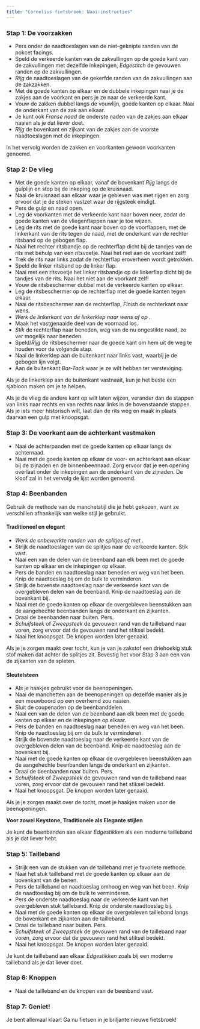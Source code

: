 ```yaml
---
title: "Cornelius fietsbroek: Naai-instructies"
---
```


### Stap 1: De voorzakken

- Pers onder de naadtoeslagen van de niet-geknipte randen van de pokcet facings.
- Speld de verkeerde kanten van de zakvullingen op de goede kant van de zakvullingen met dezelfde inkepingen, _Edgestitch_ de gevouwen randen op de zakvullingen.
- _Rijg_ de naadtoeslagen van de gekerfde randen van de zakvullingen aan de zakzakken.
- Met de goede kanten op elkaar en de dubbele inkepingen naai je de zakjes aan de voorkant en pers je ze naar de verkeerde kant.
- Vouw de zakken dubbel langs de vouwlijn, goede kanten op elkaar. Naai de onderkant van de zak aan elkaar.
- Je kunt ook _Franse naad_ de onderste naden van de zakjes aan elkaar naaien als je dat liever doet.
- _Rijg_ de bovenkant en zijkant van de zakjes aan de voorste naadtoeslagen met de inkepingen.

<Note>

In het vervolg worden de zakken en voorkanten gewoon voorkanten genoemd.

</Note>

### Stap 2: De vlieg

- Met de goede kanten op elkaar, vanaf de bovenkant _Rijg_ langs de gulplijn en stop bij de inkeping op de kruisnaad.
- Naai de kruisnaad aan elkaar waar je gebleven was met rijgen en zorg ervoor dat je de steken vastzet waar de rijgsteek eindigt.
- Pers de gulp en naad open.
- Leg de voorkanten met de verkeerde kant naar boven neer, zodat de goede kanten van de vliegenflappen naar je toe wijzen.
- Leg de rits met de goede kant naar boven op de voorflappen, met de linkerkant van de rits tegen de naad, met de onderkant van de rechter ritsband op de gebogen flap.
- Naai het rechter ritsbandje op de rechterflap dicht bij de tandjes van de rits met behulp van een ritsvoetje. Naai het niet aan de voorkant zelf!
- Trek de rits naar links zodat de rechterflap eroverheen wordt getrokken.
- Speld de linker ritsband op de linker flap.
- Naai met een ritsvoetje het linker ritsbandje op de linkerflap dicht bij de tandjes van de rits. Naai het niet aan de voorkant zelf!
- Vouw de ritsbeschermer dubbel met de verkeerde kanten op elkaar.
- Leg de ritsbeschermer op de rechterflap met de goede kanten tegen elkaar.
- Naai de ritsbeschermer aan de rechterflap, _Finish_ de rechterkant naar wens.
- _Werk de linkerkant van de linkerklep naar wens af op_ .
- Maak het vastgenaaide deel van de voornaad los.
- _Stik_ de rechterflap naar beneden, weg van de nu ongestikte naad, zo ver mogelijk naar beneden.
- Speld/_Rijg_ de ritsbeschermer naar de goede kant om hem uit de weg te houden voor de volgende stap.
- Naai de linkerklep aan de buitenkant naar links vast, waarbij je de gebogen lijn volgt.
- Aan de buitenkant _Bar-Tack_ waar je ze wilt hebben ter versteviging.

<Tip>

Als je de linkerklep aan de buitenkant vastnaait, kun je het beste een sjabloon maken om je te helpen.

</Tip>

<Note>

Als je de vlieg de andere kant op wilt laten wijzen, verander dan de stappen van links naar rechts en van rechts naar links in de bovenstaande stappen.  
Als je iets meer historisch wilt, laat dan de rits weg en maak in plaats daarvan een gulp met knoopsgat.

</Note>

### Stap 3: De voorkant aan de achterkant vastmaken

- Naai de achterpanden met de goede kanten op elkaar langs de achternaad.
- Naai met de goede kanten op elkaar de voor- en achterkant aan elkaar bij de zijnaden en de binnenbeennaad. Zorg ervoor dat je een opening overlaat onder de inkepingen aan de onderkant van de zijnaden. De kloof zal in het vervolg de lijst worden genoemd.

### Stap 4: Beenbanden

Gebruik de methode van de manchetstijl die je hebt gekozen, want ze verschillen afhankelijk van welke stijl je gebruikt.

#### Traditioneel en elegant

- _Werk de onbewerkte randen van de splitjes af met_ .
- Strijk de naadtoeslagen van de splitjes naar de verkeerde kanten. Stik vast.
- Naai een van de delen van de beenband aan elk been met de goede kanten op elkaar en de inkepingen op elkaar.
- Pers de banden en naadtoeslag naar beneden en weg van het been. Knip de naadtoeslag bij om de bulk te verminderen.
- Strijk de bovenste naadtoeslag naar de verkeerde kant van de overgebleven delen van de beenband. Knip de naadtoeslag aan de bovenkant bij.
- Naai met de goede kanten op elkaar de overgebleven beenstukken aan de aangehechte beenbanden langs de onderkant en zijkanten.
- Draai de beenbanden naar buiten. Pers.
- _Schuifsteek_ of _Zweepsteek_ de gevouwen rand van de tailleband naar voren, zorg ervoor dat de gevouwen rand het stiksel bedekt.
- Naai het knoopsgat. De knopen worden later genaaid.

<Note>

Als je je zorgen maakt over tocht, kun je van je zakstof een driehoekig stuk stof maken dat achter de splitjes zit. Bevestig het voor Stap 3 aan een van de zijkanten van de spleten.

</Note>

#### Sleutelsteen

- Als je haakjes gebruikt voor de beenopeningen.
- Naai de manchetten aan de beenopeningen op dezelfde manier als je een mouwboord op een overhemd zou naaien.
- Sluit de coupenaden op de beenbanddelen.
- Naai een van de delen van de beenband aan elk been met de goede kanten op elkaar en de inkepingen op elkaar.
- Pers de banden en naadtoeslag naar beneden en weg van het been. Knip de naadtoeslag bij om de bulk te verminderen.
- Strijk de bovenste naadtoeslag naar de verkeerde kant van de overgebleven delen van de beenband. Knip de naadtoeslag aan de bovenkant bij.
- Naai met de goede kanten op elkaar de overgebleven beenstukken aan de aangehechte beenbanden langs de onderkant en zijkanten.
- Draai de beenbanden naar buiten. Pers.
- _Schuifsteek_ of _Zweepsteek_ de gevouwen rand van de tailleband naar voren, zorg ervoor dat de gevouwen rand het stiksel bedekt.
- Naai het knoopsgat. De knopen worden later genaaid.

<Note>

Als je je zorgen maakt over de tocht, moet je haakjes maken voor de beenopeningen.

</Note>

<Note>

**Voor zowel Keystone, Traditionele als Elegante stijlen**

Je kunt de beenbanden aan elkaar _Edgestikken_ als een moderne tailleband als je dat liever hebt.

</Note>

### Stap 5: Tailleband

- Strijk een van de stukken van de tailleband met je favoriete methode.
- Naai het stuk tailleband met de goede kanten op elkaar aan de bovenkant van de benen.
- Pers de tailleband en naadtoeslag omhoog en weg van het been. Knip de naadtoeslag bij om de bulk te verminderen.
- Pers de onderste naadtoeslag naar de verkeerde kant van het overgebleven stuk tailleband. Knip de onderste naadtoeslag bij.
- Naai met de goede kanten op elkaar de overgebleven tailleband langs de bovenkant en zijkanten aan de tailleband.
- Draai de tailleband naar buiten. Pers.
- _Schuifsteek_ of _Zweepsteek_ de gevouwen rand van de tailleband naar voren, zorg ervoor dat de gevouwen rand het stiksel bedekt.
- Naai het knoopsgat. De knopen worden later genaaid.

<Note>

Je kunt de tailleband aan elkaar _Edgestikken_ zoals bij een moderne tailleband als je dat liever doet.

</Note>

### Stap 6: Knoppen

- Naai de tailleband en de knopen van de beenband vast.

### Stap 7: Geniet!

Je bent allemaal klaar! Ga nu fietsen in je briljante nieuwe fietsbroek!
